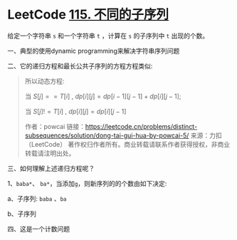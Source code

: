 # LeetCode [115. 不同的子序列](https://leetcode.cn/problems/distinct-subsequences/)

给定一个字符串 `s` 和一个字符串 `t` ，计算在 `s` 的子序列中 `t` 出现的个数。



一、典型的使用dynamic programming来解决字符串序列问题

二、它的递归方程和最长公共子序列的方程方程类似: 

> 所以动态方程:
>
> 当 $S[j] == T[i]$ , $dp[i][j] = dp[i-1][j-1] + dp[i][j-1]$;
>
> 当 $S[j] != T[i]$ , $dp[i][j] = dp[i][j-1]$
>
> 作者：powcai
> 链接：https://leetcode.cn/problems/distinct-subsequences/solution/dong-tai-gui-hua-by-powcai-5/
> 来源：力扣（LeetCode）
> 著作权归作者所有。商业转载请联系作者获得授权，非商业转载请注明出处。

三、如何理解上述递归方程呢？

1、`baba*`、 `ba*`，当添加`g`，则新序列的的个数由如下决定: 

a、子序列: `baba` 、`ba`

b、子序列

四、这是一个计数问题

